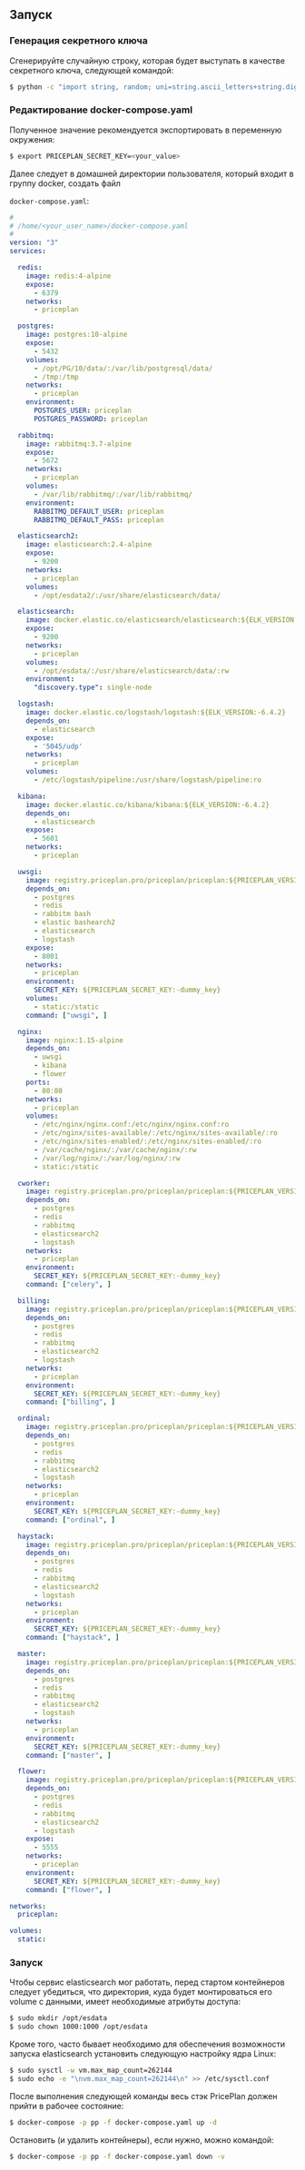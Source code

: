 ## Запуск

### Генерация секретного ключа

Сгенерируйте случайную строку, которая будет выступать в качестве секретного ключа, следующей командой:

```bash
$ python -c "import string, random; uni=string.ascii_letters+string.digits+string.punctuation; print repr(''.join([random.SystemRandom().choice(uni) for i in range(random.randint(45,50))]))"
```

### Редактирование docker-compose.yaml

Полученное значение рекомендуется экспортировать в переменную окружения:

```bash
$ export PRICEPLAN_SECRET_KEY=<your_value>
```

Далее следует в домашней директории пользователя, который входит в группу docker, создать файл

`docker-compose.yaml`:

```yaml
#
# /home/<your_user_name>/docker-compose.yaml
#
version: "3"
services:

  redis:
    image: redis:4-alpine
    expose:
      - 6379
    networks:
      - priceplan

  postgres:
    image: postgres:10-alpine
    expose:
      - 5432
    volumes:
      - /opt/PG/10/data/:/var/lib/postgresql/data/
      - /tmp:/tmp
    networks:
      - priceplan
    environment:
      POSTGRES_USER: priceplan
      POSTGRES_PASSWORD: priceplan

  rabbitmq:
    image: rabbitmq:3.7-alpine
    expose:
      - 5672
    networks:
      - priceplan
    volumes:
      - /var/lib/rabbitmq/:/var/lib/rabbitmq/
    environment:
      RABBITMQ_DEFAULT_USER: priceplan
      RABBITMQ_DEFAULT_PASS: priceplan

  elasticsearch2:
    image: elasticsearch:2.4-alpine
    expose:
      - 9200
    networks:
      - priceplan
    volumes:
      - /opt/esdata2/:/usr/share/elasticsearch/data/

  elasticsearch:
    image: docker.elastic.co/elasticsearch/elasticsearch:${ELK_VERSION:-6.4.2}
    expose:
      - 9200
    networks:
      - priceplan
    volumes:
      - /opt/esdata/:/usr/share/elasticsearch/data/:rw
    environment:
      "discovery.type": single-node

  logstash:
    image: docker.elastic.co/logstash/logstash:${ELK_VERSION:-6.4.2}
    depends_on:
      - elasticsearch
    expose:
      - '5045/udp'
    networks:
      - priceplan
    volumes:
      - /etc/logstash/pipeline:/usr/share/logstash/pipeline:ro

  kibana:
    image: docker.elastic.co/kibana/kibana:${ELK_VERSION:-6.4.2}
    depends_on:
      - elasticsearch
    expose:
      - 5601
    networks:
      - priceplan

  uwsgi:
    image: registry.priceplan.pro/priceplan/priceplan:${PRICEPLAN_VERSION:-1.6.1}
    depends_on:
      - postgres
      - redis
      - rabbitm bash
      - elastic bashearch2
      - elasticsearch
      - logstash
    expose:
      - 8001
    networks:
      - priceplan
    environment:
      SECRET_KEY: ${PRICEPLAN_SECRET_KEY:-dummy_key}
    volumes:
      - static:/static
    command: ["uwsgi", ]

  nginx:
    image: nginx:1.15-alpine
    depends_on:
      - uwsgi
      - kibana
      - flower
    ports:
      - 80:80
    networks:
      - priceplan
    volumes:
      - /etc/nginx/nginx.conf:/etc/nginx/nginx.conf:ro
      - /etc/nginx/sites-available/:/etc/nginx/sites-available/:ro
      - /etc/nginx/sites-enabled/:/etc/nginx/sites-enabled/:ro
      - /var/cache/nginx/:/var/cache/nginx/:rw
      - /var/log/nginx/:/var/log/nginx/:rw
      - static:/static

  cworker:
    image: registry.priceplan.pro/priceplan/priceplan:${PRICEPLAN_VERSION:-1.6.1}
    depends_on:
      - postgres
      - redis
      - rabbitmq
      - elasticsearch2
      - logstash
    networks:
      - priceplan
    environment:
      SECRET_KEY: ${PRICEPLAN_SECRET_KEY:-dummy_key}
    command: ["celery", ]

  billing:
    image: registry.priceplan.pro/priceplan/priceplan:${PRICEPLAN_VERSION:-1.6.1}
    depends_on:
      - postgres
      - redis
      - rabbitmq
      - elasticsearch2
      - logstash
    networks:
      - priceplan
    environment:
      SECRET_KEY: ${PRICEPLAN_SECRET_KEY:-dummy_key}
    command: ["billing", ]

  ordinal:
    image: registry.priceplan.pro/priceplan/priceplan:${PRICEPLAN_VERSION:-1.6.1}
    depends_on:
      - postgres
      - redis
      - rabbitmq
      - elasticsearch2
      - logstash
    networks:
      - priceplan
    environment:
      SECRET_KEY: ${PRICEPLAN_SECRET_KEY:-dummy_key}
    command: ["ordinal", ]

  haystack:
    image: registry.priceplan.pro/priceplan/priceplan:${PRICEPLAN_VERSION:-1.6.1}
    depends_on:
      - postgres
      - redis
      - rabbitmq
      - elasticsearch2
      - logstash
    networks:
      - priceplan
    environment:
      SECRET_KEY: ${PRICEPLAN_SECRET_KEY:-dummy_key}
    command: ["haystack", ]

  master:
    image: registry.priceplan.pro/priceplan/priceplan:${PRICEPLAN_VERSION:-1.6.1}
    depends_on:
      - postgres
      - redis
      - rabbitmq
      - elasticsearch2
      - logstash
    networks:
      - priceplan
    environment:
      SECRET_KEY: ${PRICEPLAN_SECRET_KEY:-dummy_key}
    command: ["master", ]

  flower:
    image: registry.priceplan.pro/priceplan/priceplan:${PRICEPLAN_VERSION:-1.6.1}
    depends_on:
      - postgres
      - redis
      - rabbitmq
      - elasticsearch2
      - logstash
    expose:
      - 5555
    networks:
      - priceplan
    environment:
      SECRET_KEY: ${PRICEPLAN_SECRET_KEY:-dummy_key}
    command: ["flower", ]

networks:
  priceplan:

volumes:
  static:
```

### Запуск

Чтобы сервис elasticsearch мог работать, перед стартом контейнеров следует убедиться, что директория, куда будет монтироваться его volume с данными, имеет необходимые атрибуты доступа:

```bash
$ sudo mkdir /opt/esdata
$ sudo chown 1000:1000 /opt/esdata
```

Кроме того, часто бывает необходимо для обеспечения возможности запуска elasticsearch установить следующую настройку ядра Linux:

```bash
$ sudo sysctl -w vm.max_map_count=262144
$ sudo echo -e "\nvm.max_map_count=262144\n" >> /etc/sysctl.conf
```

После выполнения следующей команды весь стэк PricePlan должен прийти в рабочее состояние:

```bash
$ docker-compose -p pp -f docker-compose.yaml up -d
```

Остановить \(и удалить контейнеры\), если нужно, можно командой:

```bash
$ docker-compose -p pp -f docker-compose.yaml down -v
```



